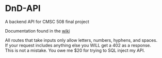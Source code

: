 # DnD-API

A backend API for CMSC 508 final project

Documentation found in the [wiki](https://github.com/r-best/DnD-API/wiki/API-Reference)

All routes that take inputs only allow letters, numbers, hyphens, and spaces. If your request includes anything else you WILL get a 402 as a response. This is not a mistake. You owe me $20 for trying to SQL inject my API.
